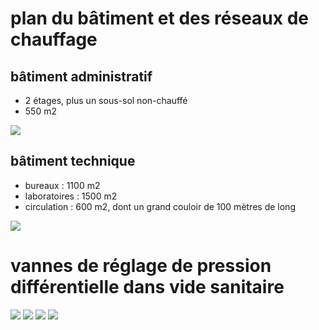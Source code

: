 # plan du bâtiment et des réseaux de chauffage

## bâtiment administratif
- 2 étages, plus un sous-sol non-chauffé
- 550 m2

![](images/admin.png)

## bâtiment technique
- bureaux : 1100 m2
- laboratoires : 1500 m2
- circulation : 600 m2, dont un grand couloir de 100 mètres de long

![](images/labo.png)

# vannes de réglage de pression différentielle dans vide sanitaire 
![](images/equi1.jpg)
![](images/equi2.jpg)
![](images/equi3.jpg)
![](images/equi4.jpg)
